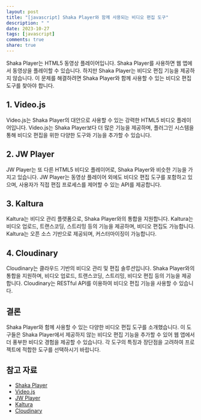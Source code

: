 ```yaml
---
layout: post
title: "[javascript] Shaka Player와 함께 사용되는 비디오 편집 도구"
description: " "
date: 2023-10-27
tags: [javascript]
comments: true
share: true
---
```


Shaka Player는 HTML5 동영상 플레이어입니다. Shaka Player를 사용하면 웹 앱에서 동영상을 플레이할 수 있습니다. 하지만 Shaka Player는 비디오 편집 기능을 제공하지 않습니다. 이 문제를 해결하려면 Shaka Player와 함께 사용할 수 있는 비디오 편집 도구를 찾아야 합니다.

## 1. Video.js

Video.js는 Shaka Player의 대안으로 사용할 수 있는 강력한 HTML5 비디오 플레이어입니다. Video.js는 Shaka Player보다 더 많은 기능을 제공하며, 플러그인 시스템을 통해 비디오 편집을 위한 다양한 도구와 기능을 추가할 수 있습니다. 

## 2. JW Player

JW Player는 또 다른 HTML5 비디오 플레이어로, Shaka Player와 비슷한 기능을 가지고 있습니다. JW Player는 동영상 플레이어 외에도 비디오 편집 도구를 포함하고 있으며, 사용자가 직접 편집 프로세스를 제어할 수 있는 API를 제공합니다.

## 3. Kaltura

Kaltura는 비디오 관리 플랫폼으로, Shaka Player와의 통합을 지원합니다. Kaltura는 비디오 업로드, 트랜스코딩, 스트리밍 등의 기능을 제공하며, 비디오 편집도 가능합니다. Kaltura는 오픈 소스 기반으로 제공되며, 커스터마이징이 가능합니다.

## 4. Cloudinary

Cloudinary는 클라우드 기반의 비디오 관리 및 편집 솔루션입니다. Shaka Player와의 통합을 지원하며, 비디오 업로드, 트랜스코딩, 스트리밍, 비디오 편집 등의 기능을 제공합니다. Cloudinary는 RESTful API를 이용하여 비디오 편집 기능을 사용할 수 있습니다.

## 결론

Shaka Player와 함께 사용할 수 있는 다양한 비디오 편집 도구를 소개했습니다. 이 도구들은 Shaka Player에서 제공하지 않는 비디오 편집 기능을 추가할 수 있어 웹 앱에서 더 풍부한 비디오 경험을 제공할 수 있습니다. 각 도구의 특징과 장단점을 고려하여 프로젝트에 적합한 도구를 선택하시기 바랍니다.

## 참고 자료
- [Shaka Player](https://shaka-player-demo.appspot.com/)
- [Video.js](https://videojs.com/)
- [JW Player](https://www.jwplayer.com/)
- [Kaltura](https://corp.kaltura.com/)
- [Cloudinary](https://cloudinary.com/)